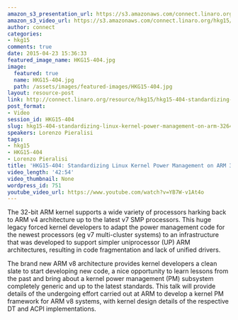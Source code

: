 ```yaml
---
amazon_s3_presentation_url: https://s3.amazonaws.com/connect.linaro.org/hkg15/Videos/02-12-Thursday/HKG15-404.pdf
amazon_s3_video_url: https://s3.amazonaws.com/connect.linaro.org/hkg15/Videos/02-12-Thursday/HKG15-404+Standardizing+Linux+Kernel+Power+mgmt+on+ARM+32+64+bit.mp4
author: connect
categories:
- hkg15
comments: true
date: 2015-04-23 15:36:33
featured_image_name: HKG15-404.jpg
image:
  featured: true
  name: HKG15-404.jpg
  path: /assets/images/featured-images/HKG15-404.jpg
layout: resource-post
link: http://connect.linaro.org/resource/hkg15/hkg15-404-standardizing-linux-kernel-power-management-on-arm-3264-bit/
post_format:
- Video
session_id: HKG15-404
slug: hkg15-404-standardizing-linux-kernel-power-management-on-arm-3264-bit
speakers: Lorenzo Pieralisi
tags:
- hkg15
- HKG15-404
- Lorenzo Pieralisi
title: 'HKG15-404: Standardizing Linux Kernel Power Management on ARM 32/64-bit'
video_length: '42:54'
video_thumbnail: None
wordpress_id: 751
youtube_video_url: https://www.youtube.com/watch?v=YB7W-v1At4o
---
```


The 32-bit ARM kernel supports a wide variety of processors harking back to ARM v4 architecture up to the latest v7 SMP processors. This huge legacy forced kernel developers to adapt the power management code for the newest processors (eg v7 multi-cluster systems) to an infrastructure that was developed to support simpler uniprocessor (UP) ARM architectures, resulting in code fragmentation and lack of unified drivers.

The brand new ARM v8 architecture provides kernel developers a clean slate to start developing new code, a nice opportunity to learn lessons from the past and bring about a kernel power management (PM) subsystem completely generic and up to the latest standards. This talk will provide details of the undergoing effort carried out at ARM to develop a kernel PM framework for ARM v8 systems, with kernel design details of the respective DT and ACPI implementations.